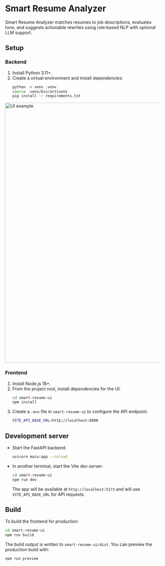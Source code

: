 # Smart Resume Analyzer

Smart Resume Analyzer matches resumes to job descriptions, evaluates tone, and suggests actionable rewrites using rule‑based NLP with optional LLM support.

## Setup

### Backend
1. Install Python 3.11+.
2. Create a virtual environment and install dependencies:
   ```bash
   python -m venv .venv
   source .venv/bin/activate
   pip install -r requirements.txt
   ```
<img width="1032" height="847" alt="UI example" src="https://github.com/user-attachments/assets/feabe0c3-8364-4dfa-81a0-1342c32a11b2" />

### Frontend
1. Install Node.js 18+.
2. From the project root, install dependencies for the UI:
   ```bash
   cd smart-resume-ui
   npm install
   ```
3. Create a `.env` file in `smart-resume-ui` to configure the API endpoint:
   ```bash
   VITE_API_BASE_URL=http://localhost:8000
   ```

## Development server

* Start the FastAPI backend:
  ```bash
  uvicorn main:app --reload
  ```
* In another terminal, start the Vite dev server:
  ```bash
  cd smart-resume-ui
  npm run dev
  ```
  The app will be available at `http://localhost:5173` and will use `VITE_API_BASE_URL` for API requests.

## Build

To build the frontend for production:
```bash
cd smart-resume-ui
npm run build
```
The build output is written to `smart-resume-ui/dist`. You can preview the production build with:
```bash
npm run preview
```



